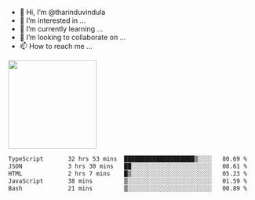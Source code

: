 - 👋 Hi, I’m @tharinduvindula
- 👀 I’m interested in ...
- 🌱 I’m currently learning ...
- 💞️ I’m looking to collaborate on ...
- 📫 How to reach me ...

<!---
tharinduvindula/tharinduvindula is a ✨ special ✨ repository because its `README.md` (this file) appears on your GitHub profile.
You can click the Preview link to take a look at your changes.
--->

<img height="180em" src="https://github-readme-stats.vercel.app/api?username=tharinduvindula&show_icons=true&hide_border=false&&count_private=true&include_all_commits=true" />


<!--START_SECTION:waka-->

```txt
TypeScript       32 hrs 53 mins  ████████████████████▒░░░░   80.69 %
JSON             3 hrs 30 mins   ██░░░░░░░░░░░░░░░░░░░░░░░   08.61 %
HTML             2 hrs 7 mins    █▒░░░░░░░░░░░░░░░░░░░░░░░   05.23 %
JavaScript       38 mins         ▒░░░░░░░░░░░░░░░░░░░░░░░░   01.59 %
Bash             21 mins         ▒░░░░░░░░░░░░░░░░░░░░░░░░   00.89 %
```

<!--END_SECTION:waka-->
